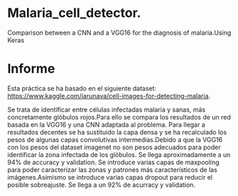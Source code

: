 # Malaria_cell_detector.
Comparison between a CNN and a VGG16 for the diagnosis of malaria.Using Keras
# Informe
Esta práctica se ha basado en el siguiente dataset:
https://www.kaggle.com/iarunava/cell-images-for-detecting-malaria.

Se trata de identificar entre células infectadas malaria y sanas, más concretamente glóbulos rojos.Para ello se compara los resultados de un red basada en la VGG16 y una CNN adaptada al problema.
Para llegar a resultados decentes se ha sustituido la capa densa y se ha recalculado los pesos de algunas capas convolutivas intermedias.Debido a que la VGG16 con los pesos del dataset imagenet no son pesos adecuados para poder identificar la zona infectada de los glóbulos. Se llega aproximadamente a un 94% de accuracy y validation.
Se introduce varias capas de maxpooling para poder caracterizar las zonas y patrones más característicos de las imágenes.Asimismo se introduce varias capas dropout para reducir el posible sobreajuste. Se llega a un 92% de acurracy y validation.
